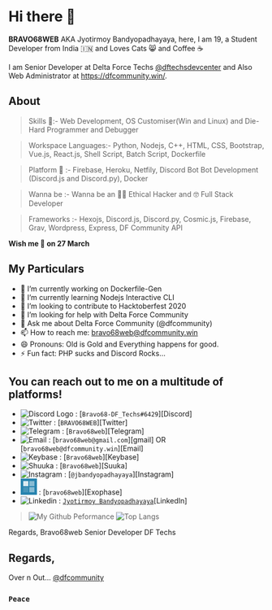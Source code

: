 # Hi there 👋

 **BRAVO68WEB** AKA Jyotirmoy Bandyopadhayaya, here, I am 19, a Student Developer from India 🇮🇳 and Loves Cats 😸 and Coffee ☕

I am Senior Developer at Delta Force Techs [@dftechsdevcenter](https://GitHub.com/dftechsdevcenter) and Also Web Administrator at https://dfcommunity.win/.

## About

>Skills 💪:-
Web Development, OS Customiser(Win and Linux) and Die-Hard Programmer and Debugger

>Workspace Languages:-
Python, Nodejs, C++, HTML, CSS, Bootstrap, Vue.js, React.js, Shell Script, Batch Script, Dockerfile

>Platform 🤠 :-
Firebase, Heroku, Netfily, Discord Bot Bot Development (Discord.js and Discord.py), Docker

>Wanna be :-
Wanna be an 🕵️‍♂️ Ethical Hacker and 🤓 Full Stack Developer

>Frameworks :-
Hexojs, Discord.js, Discord.py, Cosmic.js, Firebase, Grav, Wordpress, Express, DF Community API

**Wish me 🎂 on 27 March**

## My Particulars

- 🔭 I’m currently working on Dockerfile-Gen
- 🌱 I’m currently learning Nodejs Interactive CLI
- 👯 I’m looking to contribute to Hacktoberfest 2020
- 🤔 I’m looking for help with Delta Force Community
- 💬 Ask me about Delta Force Community (@dfcommunity)
- 📫 How to reach me: [bravo68web@dfcommunity.win](bravo68web@dfcommunity.win)
- 😄 Pronouns: Old is Gold and Everything happens for good.
- ⚡ Fun fact: PHP sucks and Discord Rocks...

## You can reach out to me on a multitude of platforms!

- ![Discord Logo](https://dftechs.dfcommunity.win/user/pages/03.Members/bravo68web/discord.jpg) : [`Bravo68-DF_Techs#6429`][Discord]
- ![Twitter](https://abs.twimg.com/favicons/twitter.ico) : [`BRAVO68WEB`][Twitter]
- ![Telegram](https://telegram.org/favicon.ico) : [`Bravo68web`][Telegram]
- ![Email](https://ssl.gstatic.com/ui/v1/icons/mail/images/favicon5.ico) : [`bravo68web@gmail.com`][gmail] OR [`bravo68web@dfcommunity.win`][Email]
- ![Keybase](https://keybase.io/favicon.ico) : [`Bravo68web`][Keybase]
- ![Shuuka](https://www.shuuka.com/images/favicon/favicon-32x32.png) : [`Bravo68web`][Suuka]
- ![Instagram](https://www.instagram.com/favicon.ico) : [`@jbandyopadhayaya`][Instagram]
- ![exophase](https://raw.githubusercontent.com/DFCommunity/img-stack/master/exophase.png) : [`bravo68web`][Exophase]
- ![Linkedin](https://static-exp1.licdn.com/sc/h/2if24wp7oqlodqdlgei1n1520) : [`Jyotirmoy Bandyopadhayaya`](https://www.linkedin.com/in/bravo68web)[LinkedIn]

>![My Github Peformance](https://github-readme-stats.vercel.app/api?username=Bravo68web&show_icons=true&theme=dracula&count_private=true)
>![Top Langs](https://github-readme-stats.vercel.app/api/top-langs/?username=bravo68web&layout=compact)

Regards,
Bravo68web
Senior Developer
DF Techs

## Regards, 
Over n Out... 
[@dfcommunity](https://GitHub.com/Dfcommunity)

### ``Peace``
